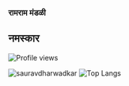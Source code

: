 ### रामराम मंडळी 
## नमस्कार
![Profile views](https://gpvc.arturio.dev/sauravdharwadkar)



![sauravdharwadkar](https://github-readme-stats.vercel.app/api?username=sauravdharwadkar&count_private=true&show_icons=true&theme=flag-india)
![Top Langs](https://github-readme-stats.vercel.app/api/top-langs/?username=sauravdharwadkar&layout=compact&exclude_repo=megatools-fork)
<!--
![Sauravdharwadkar's wakatime stats](https://github-readme-stats.vercel.app/api/wakatime?username=sauravdharwadkar&layout=compact)
 -->
<!--
**SauravDharwadkar/SauravDharwadkar** is a ✨ _special_ ✨ repository because its `README.md` (this file) appears on your GitHub profile.

Here are some ideas to get you started:

- 🔭 I’m currently working on ...
- 🌱 I’m currently learning ...
- 👯 I’m looking to collaborate on ...
- 🤔 I’m looking for help with ...
- 💬 Ask me about ...
- 📫 How to reach me: ...
- 😄 Pronouns: ...
- ⚡ Fun fact: ...
-->

